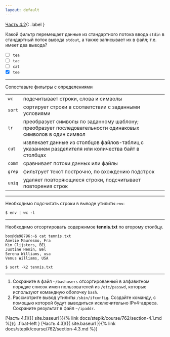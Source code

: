 ```yaml
---
layout: default
---
```


<span>[Часть 4.2](){: .label }</span>

Какой фильтр перемещает данные из стандартного потока ввода `stdin` в
стандартный поток вывода `stdout`, а также записывает их в файл; т.е. имеет два
вывода?

- [ ] `tea`
- [ ] `tac`
- [ ] `cat`
- [x] `tee`

---

Сопоставьте фильтры с определениями

|||
|:-------|:-----------------------------------------------------------------------------------------------------------|
| `wc`   | подсчитывает строки, слова и символы                                                                       |
| `sort` | сортирует строки в соответствии с заданными условиями                                                      |
| `tr`   | преобразует символы по заданному шаблону; преобразует последовательности одинаковых символов в один символ |
| `cut`  | извлекает данные из столбцов файлов-таблиц с указанием разделителя или количества байт в столбцах          |
| `comm` | сравнивает потоки данных или файлы                                                                         |
| `grep` | фильтрует текст построчно, по вхождению подстрок                                                           |
| `uniq` | удаляет повторяющиеся строки, подсчитывает повторения строк                                                |

---

Необходимо подсчитать строки в выводе утилиты `env`:

```shell
$ env | wc -l
```

---

Необходимо отсортировать содержимое **tennis.txt** по второму столбцу.

```shell
box@de98796:~$ cat tennis.txt
Amelie Mauresmo, Fra
Kim Clijsters, BEL
Justine Henin, Bel
Serena Williams, usa
Venus Williams, USA
```

```shell
$ sort -k2 tennis.txt
```

---

1. Сохраните в файл `~/bashusers` отсортированный в алфавитном порядке список
   имен пользователей из `/etc/passwd`, которые используют командную оболочку
   `bash`.
2. Рассмотрите вывод утилиты `/sbin/ifconfig`. Создайте команду, с помощью
   которой будут выводиться исключительно IPv4-адреса. Сохраните результат в
   файл `~/ipaddr`.

<span class="d-block text-right">
  [Часть 4.1]({{ site.baseurl }}{% link docs/stepik/course/762/section-4.1.md %}){: .float-left }
  [Часть 4.3]({{ site.baseurl }}{% link docs/stepik/course/762/section-4.3.md %})
</span>
